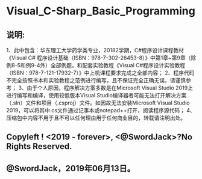 # Visual_C-Sharp_Basic_Programming

## 说明:

1、此中包含：华东理工大学药学类专业，20182学期，C#程序设计课程教材《Visual C# 程序设计基础（ISBN：978-7-302-26453-8）》中第1章~第9章（除例8-5和例9-4外）全部例题，和配套实验教程《Visual C#程序设计实验教程（ISBN：978-7-121-17932-7）》中上机课程要求完成之全部内容；
2、程序代码不完全按照书本和实验教程之范例进行编写，且不保证完全正确无误，请谨慎参考；
3、由于个人原因，程序解决方案多数是在Microsoft Visual Studio 2019上进行编写和编译，使用较低版本Visual Studio编译器者可能无法打开解决方案（.sln）文件和项目（.csproj）文件。如因故无法安装Microsoft Visual Studio 2019，可以将其中.cs文件通过记事本或notepad++打开，阅读程序源代码；
4、压缩包中内容不用于且不可以任何理由用于任何商业目的，转载请注明出处。

## Copyleft ! <2019 - forever>, <@SwordJack>?No Rights Reserved.

## @SwordJack，2019年06月13日。
